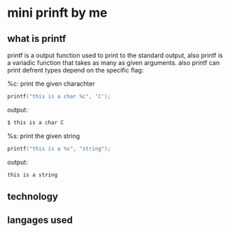 # mini prinft by me <belkerf>
## what is printf
printf is a output function used to print to the standard output, also printf is a variadic function that takes as many as given arguments.
also printf can print defrent types depend on the specific flag:

%c: print the given charachter
```c
printf("this is a char %c", 'C');
```
output:
```bash
$ this is a char C
```
%s: print the given string
```c
printf("this is a %s", "string");
```
output:
```bash
this is a string
```
## technology
## langages used
